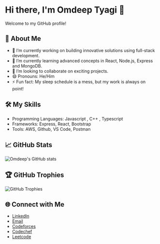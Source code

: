# Hi there, I'm Omdeep Tyagi 👋

Welcome to my GitHub profile!

## 🚀 About Me
- 🔭 I’m currently working on building innovative solutions using full-stack development.
- 🌱 I’m currently learning advanced concepts in React, Node.js, Express and MongoDB.
- 👯 I’m looking to collaborate on exciting projects.
- 😄 Pronouns: He/Him
- ⚡ Fun fact: My sleep schedule is a mess, but my work is always on point!

## 🛠️ My Skills
- Programming Languages: Javascript , C++ , Typescript
- Frameworks: Express, React, Bootstrap
- Tools: AWS, Github, VS Code, Postman

## 📈 GitHub Stats
![Omdeep's GitHub stats](https://github-readme-stats.vercel.app/api?username=Omdeep-Tyagi&show_icons=true&theme=radical)

## 🏆 GitHub Trophies
![GitHub Trophies](https://github-profile-trophy.vercel.app/?username=Omdeep-Tyagi&theme=radical&no-frame=false&column=3&margin-w=15&margin-h=15)

## 🌐 Connect with Me
- [LinkedIn](https://www.linkedin.com/in/omdeep-tyagi-428854272/)
- [Email](mailto:tyagiom2308@gmail.com)
- [Codeforces](https://codeforces.com/profile/tyagiomdeep)
- [Codechef](https://www.codechef.com/users/tyagiomdeep)
- [Leetcode](https://leetcode.com/u/tyagiomdeep/)
